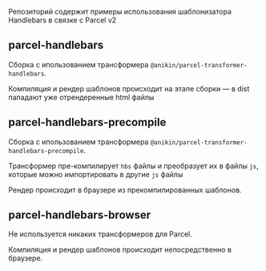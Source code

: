 Репозиторий содержит примеры использования шаблонизатора Handlebars в связке с Parcel v2

## parcel-handlebars

Сборка с ипользованием трансформера `@anikin/parcel-transformer-handlebars`.

Компиляция и рендер шаблонов происходит на этапе сборки — в dist пападают уже отрендеренные html файлы

## parcel-handlebars-precompile

Сборка с ипользованием трансформера `@anikin/parcel-transformer-handlebars-precompile`.

Трансформер пре-компилирует `hbs` файлы и преобразует их в файлы `js`, которые можно импортировать в другие `js` файлы

Рендер происходит в браузере из прекомпилированных шаблонов.

## parcel-handlebars-browser

Не используется никаких трансформеров для Parcel.

Компиляция и рендер шаблонов происходит непосредственно в браузере.
